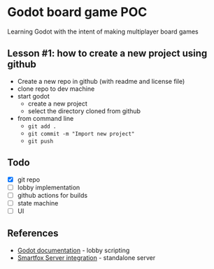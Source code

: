 # Godot board game POC

Learning Godot with the intent of making multiplayer board games

## Lesson #1: how to create a new project using github

- Create a new repo in github (with readme and license file)
- clone repo to dev machine
- start godot
    - create a new project
    - select the directory cloned from github
- from command line
    - `git add .`
    - `git commit -m "Import new project"`
    - `git push`

## Todo

- [x] git repo
- [ ] lobby implementation
- [ ] github actions for builds
- [ ] state machine
- [ ] UI

## References

- [Godot documentation](https://docs.godotengine.org/en/stable/tutorials/networking/high_level_multiplayer.html#example-lobby-implementation) - lobby scripting
- [Smartfox Server integration](http://docs2x.smartfoxserver.com/ExamplesGodot/tic-tac-toe) - standalone server
